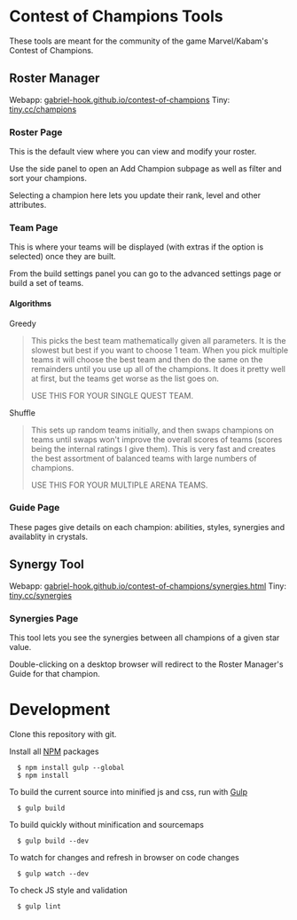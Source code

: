 # Contest of Champions Tools

  These tools are meant for the community of the game Marvel/Kabam's Contest of Champions.

## Roster Manager
  
  Webapp: [gabriel-hook.github.io/contest-of-champions](http://gabriel-hook.github.io/contest-of-champions/)
  Tiny: [tiny.cc/champions](http://tiny.cc/champions)

### Roster Page

  This is the default view where you can view and modify your roster.
    
  Use the side panel to open an Add Champion subpage as well as filter and sort your champions.
    
  Selecting a champion here lets you update their rank, level and other attributes.

### Team Page

  This is where your teams will be displayed (with extras if the option is selected) once they are built.

  From the build settings panel you can go to the advanced settings page or build a set of teams.
    
#### Algorithms

Greedy
> This picks the best team mathematically given all parameters. It is the slowest but best if you want to choose 1 team. When you pick multiple teams it will choose the best team and then do the same on the remainders until you use up all of the champions. It does it pretty well at first, but the teams get worse as the list goes on. 
>
> USE THIS FOR YOUR SINGLE QUEST TEAM.

Shuffle
> This sets up random teams initially, and then swaps champions on teams until swaps won't improve the overall scores of teams (scores being the internal ratings I give them). This is very fast and creates the best assortment of balanced teams with large numbers of champions. 
> 
> USE THIS FOR YOUR MULTIPLE ARENA TEAMS.

### Guide Page

  These pages give details on each champion: abilities, styles, synergies and availablity in crystals.
    
## Synergy Tool
  
  Webapp: [gabriel-hook.github.io/contest-of-champions/synergies.html](http://gabriel-hook.github.io/contest-of-champions/synergies.html)
  Tiny: [tiny.cc/synergies](http://tiny.cc/synergies)

### Synergies Page

  This tool lets you see the synergies between all champions of a given star value.
    
  Double-clicking on a desktop browser will redirect to the Roster Manager's Guide for that champion.

# Development

  Clone this repository with git.

  Install all [NPM](https://www.npmjs.com/) packages

```
  $ npm install gulp --global
  $ npm install
```

  To build the current source into minified js and css, run with [Gulp](http://gulpjs.com/)

```
  $ gulp build
```

  To build quickly without minification and sourcemaps

```
  $ gulp build --dev
```

  To watch for changes and refresh in browser on code changes

```
  $ gulp watch --dev
```

  To check JS style and validation

```
  $ gulp lint
```
